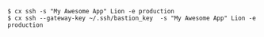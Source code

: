 <!-- usedin: [ _includes/_inlines/Toolbelt/common/ssh/ssh_example.md] -->

```
$ cx ssh -s "My Awesome App" Lion -e production
$ cx ssh --gateway-key ~/.ssh/bastion_key  -s "My Awesome App" Lion -e production
```
